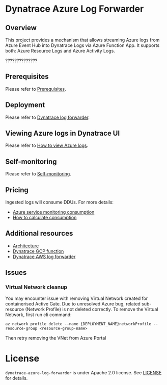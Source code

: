 # Dynatrace Azure Log Forwarder
## Overview
 This project provides a mechanism that allows streaming Azure logs from Azure Event Hub into Dynatrace Logs via Azure Function App. It supports both: Azure Resource Logs and Azure Activity Logs.

??????????????
## Prerequisites
Please refer to [Prerequisites](https://www.dynatrace.com/support/help/shortlink/azure-log-fwd#prerequisites-).
 
## Deployment
Please refer  to [Dynatrace log forwarder](https://www.dynatrace.com/support/help/shortlink/azure-log-fwd).

## Viewing Azure logs in Dynatrace UI
Please refer to [How to view Azure logs](https://www.dynatrace.com/support/help/shortlink/azure-log-fwd#view-azure-logs).

## Self-monitoring
Please refer to [Self-monitoring](https://www.dynatrace.com/support/help/shortlink/azure-log-fwd#self-monitoring-optional).

## Pricing
 Ingested logs will consume DDUs. For more details: 
  - [Azure service monitoring consumption](https://www.dynatrace.com/support/help/reference/monitoring-consumption-calculation/#expand-azure-service-monitoring-consumption-103)
  - [How to calculate consumption](https://www.dynatrace.com/support/help/reference/monitoring-consumption-calculation/log-monitoring-consumption/)

## Additional resources
- [Architecture](Architecture.md)
- [Dynatrace GCP function](https://github.com/dynatrace-oss/dynatrace-gcp-function)
- [Dynatrace AWS log forwarder](https://github.com/dynatrace-oss/dynatrace-aws-log-forwarder)

## Issues 
### Virtual Network cleanup

You may encounter issue with removing Virtual Network created for containerised Active Gate. Due to unresolved Azure bug, related sub-resource (Network Profile) is not deleted correctly. To remove the Virtual Network, first run cli command:

```shell script
az network profile delete --name {DEPLOYMENT_NAME}networkProfile --resource-group <resource-group-name>
```

Then retry removing the VNet from Azure Portal



# License

`dynatrace-azure-log-forwarder` is under Apache 2.0 license. See [LICENSE](LICENSE.md) for details.
